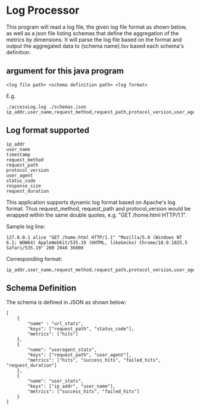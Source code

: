 # Log Processor

This program will read a log file, the given log file format as shown below, as well as a json file listing schemas that define the aggregation of the metrics by dimensions. It will parse the log file based on the format and output the aggregated data to {schema name}.tsv based each schema's definition.

## argument for this java program

	<log file path> <schema definition path> <log format>

E.g.
	
	./accessLog.log ./schemas.json ip_addr,user_name,request_method,request_path,protocol_version,user_agent,status_code,response_size,request_duration

## Log format supported

	ip_addr
	user_name
	timestamp
	request_method
	request_path
	protocol_version
	user_agent
	status_code
	response_size
	request_duration

This application supports dynamic log format based on Apache's log format. Thus request_method, request_path and protocol_version would be wrapped within the same double quotes, e.g. "GET /home.html HTTP/1.1".

Sample log line:

	127.0.0.1 alice "GET /home.html HTTP/1.1" "Mozilla/5.0 (Windows NT 6.1; WOW64) AppleWebKit/535.19 (KHTML, likeGecko) Chrome/18.0.1025.5 Safari/535.19" 200 2048 36000

Corresponding format:

	ip_addr,user_name,request_method,request_path,protocol_version,user_agent,status_code,response_size,request_duration

## Schema Definition

The schema is defined in JSON as shown below:

	[
		{
			"name" : "url_stats",
			"keys": ["request_path", "status_code"],
			"metrics": ["hits"]
		},
		{
			"name": "useragent_stats",
			"keys": ["request_path", "user_agent"],
			"metrics": ["hits", "success_hits", "failed_hits", "request_duration"]
		},
		{
			"name": "user_stats",
			"keys": ["ip_addr", "user_name"],
			"metrics": ["success_hits", "failed_hits"]
		}
	]
